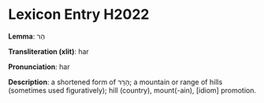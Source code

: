 # Lexicon Entry H2022

**Lemma**: הַר

**Transliteration (xlit)**: har

**Pronunciation**: har

**Description**:
a shortened form of הָרָר; a mountain or range of hills (sometimes used figuratively); hill (country), mount(-ain), [idiom] promotion.
